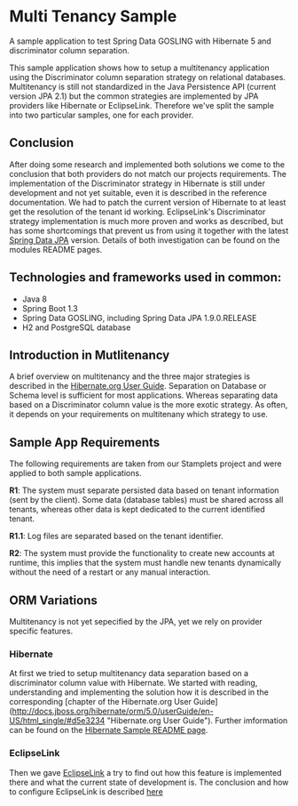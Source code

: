 Multi Tenancy Sample
=====================

A sample application to test Spring Data GOSLING with Hibernate 5 and discriminator column separation.

This sample application shows how to setup a multitenancy application using the Discriminator column separation strategy
on relational databases. Multitenancy is still not standardized in the Java Persistence API (current version JPA 2.1) but
the common strategies are implemented by JPA providers like Hibernate or EclipseLink. Therefore we've split the sample into
two particular samples, one for each provider.

## Conclusion
After doing some research and implemented both solutions we come to the conclusion that both providers do not match our
projects requirements. The implementation of the Discriminator strategy in Hibernate is still under development and not
yet suitable, even it is described in the reference documentation. We had to patch the current version of
Hibernate to at least get the resolution of the tenant id working. EclipseLink's Discriminator strategy implementation
is much more proven and works as described, but has some shortcomings that prevent us from using it together with the
latest [Spring Data JPA](http://projects.spring.io/spring-data-jpa) version. Details of both investigation can be found on the modules README pages.

## Technologies and frameworks used in common:
- Java 8
- Spring Boot 1.3
- Spring Data GOSLING, including Spring Data JPA 1.9.0.RELEASE
- H2 and PostgreSQL database

## Introduction in Mutlitenancy
A brief overview on multitenancy and the three major strategies is described in the [Hibernate.org User Guide](http://docs.jboss.org/hibernate/orm/5.0/userGuide/en-US/html_single/#d5e3197
 "Hibernate.org User Guide"). Separation
on Database or Schema level is sufficient for most applications. Whereas separating data based on a Discriminator column value is
the more exotic strategy. As often, it depends on your requirements on multitenany which strategy to use.

## Sample App Requirements
The following requirements are taken from our Stamplets project and were applied to both sample applications.

**R1**: The system must separate persisted data based on tenant information (sent by the client). Some data (database tables)
must be shared across all tenants, whereas other data is kept dedicated to the current identified tenant.

**R1.1**: Log files are separated based on the tenant identifier.

**R2**: The system must provide the functionality to create new accounts at runtime, this implies that the system must handle
new tenants dynamically without the need of a restart or any manual interaction.

## ORM Variations
Multitenancy is not yet sepecified by the JPA, yet we rely on provider specific features.

### Hibernate
At first we tried to setup multitenancy data separation based on a discriminator column value with Hibernate. We started
with reading, understanding and implementing the solution how it is described in the corresponding [chapter of the Hibernate.org User Guide]
(http://docs.jboss.org/hibernate/orm/5.0/userGuide/en-US/html_single/#d5e3234 "Hibernate.org User Guide"). Further imformation
can be found on the [Hibernate Sample README page](./sample-hibernate/README.md).

### EclipseLink
Then we gave [EclipseLink](http://www.eclipse.org/eclipselink) a try
to find out how this feature is implemented there and what the current state of development is. The conclusion and how to configure
EclipseLink is described [here](./sample-eclipselink/README.md)